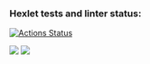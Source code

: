### Hexlet tests and linter status:
[![Actions Status](https://github.com/blackgoldi/fullstack-javascript-project-44/actions/workflows/hexlet-check.yml/badge.svg)](https://github.com/blackgoldi/fullstack-javascript-project-44/actions)

<a href="https://codeclimate.com/github/blackgoldi/fullstack-javascript-project-44/maintainability"><img src="https://api.codeclimate.com/v1/badges/a709036dfc6a3e9a7e61/maintainability" /></a>
<a href="https://asciinema.org/a/704178" target="_blank"><img src="https://asciinema.org/a/704178.svg" /></a>
